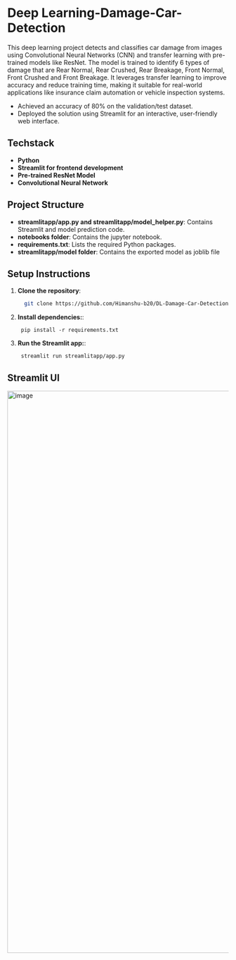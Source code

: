 # Deep Learning-Damage-Car-Detection
This deep learning project detects and classifies car damage from images using Convolutional Neural Networks (CNN) and transfer learning with pre-trained models like ResNet. The model is trained to identify 6 types of damage that are Rear Normal, Rear Crushed, Rear Breakage, Front Normal, Front Crushed and Front Breakage. It leverages transfer learning to improve accuracy and reduce training time, making it suitable for real-world applications like insurance claim automation or vehicle inspection systems.
- Achieved an accuracy of 80% on the validation/test dataset.
- Deployed the solution using Streamlit for an interactive, user-friendly web interface.

## Techstack
- **Python**
- **Streamlit for frontend development**
- **Pre-trained ResNet Model**
- **Convolutional Neural Network**


## Project Structure

- **streamlitapp/app.py and streamlitapp/model_helper.py**: Contains Streamlit and model prediction code.
- **notebooks folder**: Contains the jupyter notebook. 
- **requirements.txt**: Lists the required Python packages.
- **streamlitapp/model folder**: Contains the exported model as joblib file


## Setup Instructions

1. **Clone the repository**:
   ```bash
     git clone https://github.com/Himanshu-b20/DL-Damage-Car-Detection.git
   ```
2. **Install dependencies:**:   
   ```commandline
    pip install -r requirements.txt
   ```
3. **Run the Streamlit app:**:   
   ```commandline
    streamlit run streamlitapp/app.py

## Streamlit UI

<img width="1206" height="1276" alt="image" src="https://github.com/user-attachments/assets/4b9d448e-e075-4dc7-8f44-60f4e33bd061" />


   ```

